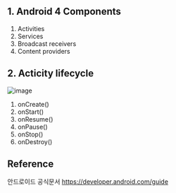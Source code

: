 ## 1. Android 4 Components
1. Activities
2. Services
3. Broadcast receivers
4. Content providers

## 2. Acticity lifecycle

![image](https://user-images.githubusercontent.com/61091307/118850569-e0aac980-b90b-11eb-83e6-1943e660bda1.png)

1) onCreate()
2) onStart()
3) onResume()
4) onPause()
5) onStop()
6) onDestroy()


## Reference
안드로이드 공식문서 https://developer.android.com/guide
